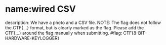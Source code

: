 # name:wired CSV
description: We have a photo and a CSV file. NOTE: The flag does not follow the CTF{...} format, but is clearly marked as the flag. Please add the CTF{...} around the flag manually when submitting.
#flag: CTF{8-BIT-HARDWARE-KEYLOGGER}